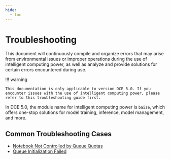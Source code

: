 ```yaml
---
hide:
  - toc
---
```


# Troubleshooting

This document will continuously compile and organize errors that may arise from environmental issues or improper operations during the use of intelligent computing power, as well as analyze and provide solutions for certain errors encountered during use.

!!! warning

    This documentation is only applicable to version DCE 5.0. If you encounter issues with the use of intelligent computing power, please refer to this troubleshooting guide first.

In DCE 5.0, the module name for intelligent computing power is `baize`, which offers one-stop solutions for model training, inference, model management, and more.

## Common Troubleshooting Cases

- [Notebook Not Controlled by Queue Quotas](./notebook-not-controlled-by-quotas.md)
- [Queue Initialization Failed](./local-queue-initialization-failed.md)
